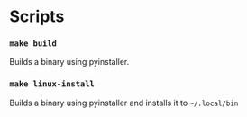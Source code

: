 # Scripts
### `make build`
Builds a binary using pyinstaller.

### `make linux-install`
Builds a binary using pyinstaller and installs it to `~/.local/bin`